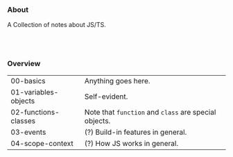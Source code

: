 ### About

A Collection of notes about JS/TS.

<br><br>

### Overview
| | |
---|---
|00-basics | Anything goes here.
|01-variables-objects | Self-evident.
|02-functions-classes | Note that `function` and `class` are special objects.
|03-events| (?) Build-in features in general.
|04-scope-context | (?) How JS works in general.
